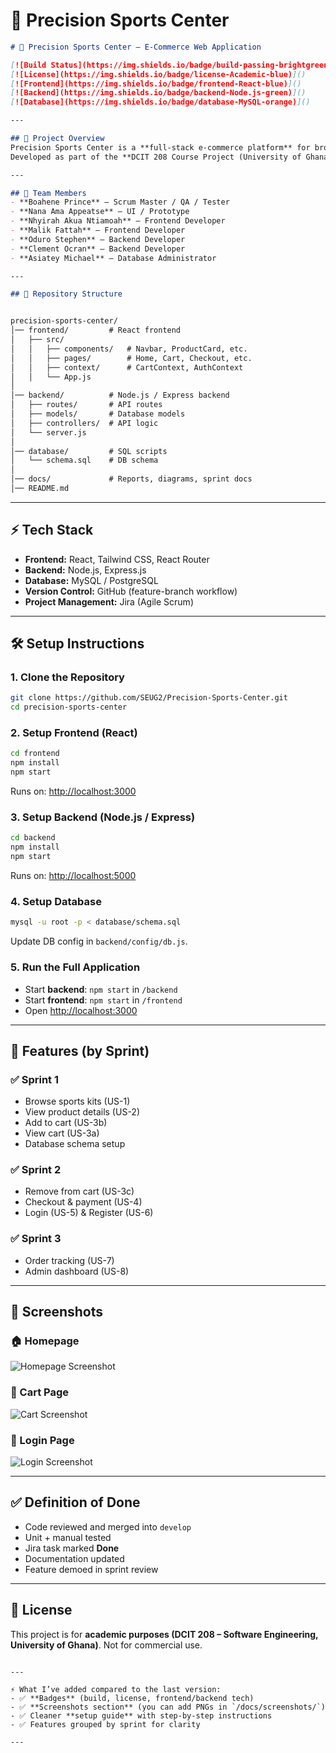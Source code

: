 
# 📝 Precision Sports Center

```markdown
# 🏀 Precision Sports Center – E-Commerce Web Application  

[![Build Status](https://img.shields.io/badge/build-passing-brightgreen)]()  
[![License](https://img.shields.io/badge/license-Academic-blue)]()  
[![Frontend](https://img.shields.io/badge/frontend-React-blue)]()  
[![Backend](https://img.shields.io/badge/backend-Node.js-green)]()  
[![Database](https://img.shields.io/badge/database-MySQL-orange)]()  

---

## 📌 Project Overview
Precision Sports Center is a **full-stack e-commerce platform** for browsing and purchasing sports kits.  
Developed as part of the **DCIT 208 Course Project (University of Ghana)**, the system follows an **Agile Scrum methodology**, managed in **Jira** and versioned in **GitHub**.  

---

## 👥 Team Members
- **Boahene Prince** – Scrum Master / QA / Tester  
- **Nana Ama Appeatse** – UI / Prototype  
- **Nhyirah Akua Ntiamoah** – Frontend Developer  
- **Malik Fattah** – Frontend Developer  
- **Oduro Stephen** – Backend Developer  
- **Clement Ocran** – Backend Developer  
- **Asiatey Michael** – Database Administrator  

---

## 📂 Repository Structure


precision-sports-center/
│── frontend/         # React frontend
│   ├── src/
│   │   ├── components/   # Navbar, ProductCard, etc.
│   │   ├── pages/        # Home, Cart, Checkout, etc.
│   │   ├── context/      # CartContext, AuthContext
│   │   └── App.js
│
│── backend/          # Node.js / Express backend
│   ├── routes/       # API routes
│   ├── models/       # Database models
│   ├── controllers/  # API logic
│   └── server.js
│
│── database/         # SQL scripts
│   └── schema.sql    # DB schema
│
│── docs/             # Reports, diagrams, sprint docs
│── README.md

````

---

## ⚡ Tech Stack
- **Frontend:** React, Tailwind CSS, React Router  
- **Backend:** Node.js, Express.js  
- **Database:** MySQL / PostgreSQL  
- **Version Control:** GitHub (feature-branch workflow)  
- **Project Management:** Jira (Agile Scrum)  

---

## 🛠️ Setup Instructions

### 1. Clone the Repository
```bash
git clone https://github.com/SEUG2/Precision-Sports-Center.git
cd precision-sports-center
````

### 2. Setup Frontend (React)

```bash
cd frontend
npm install
npm start
```

Runs on: [http://localhost:3000](http://localhost:3000)

### 3. Setup Backend (Node.js / Express)

```bash
cd backend
npm install
npm start
```

Runs on: [http://localhost:5000](http://localhost:5000)

### 4. Setup Database

```bash
mysql -u root -p < database/schema.sql
```

Update DB config in `backend/config/db.js`.

### 5. Run the Full Application

* Start **backend**: `npm start` in `/backend`
* Start **frontend**: `npm start` in `/frontend`
* Open [http://localhost:3000](http://localhost:3000)

---

## 🚀 Features (by Sprint)

### ✅ Sprint 1

* Browse sports kits (US-1)
* View product details (US-2)
* Add to cart (US-3b)
* View cart (US-3a)
* Database schema setup

### ✅ Sprint 2

* Remove from cart (US-3c)
* Checkout & payment (US-4)
* Login (US-5) & Register (US-6)

### ✅ Sprint 3

* Order tracking (US-7)
* Admin dashboard (US-8)

---

## 📸 Screenshots

### 🏠 Homepage

![Homepage Screenshot](docs/screenshots/homepage.png)

### 🛒 Cart Page

![Cart Screenshot](docs/screenshots/cart.png)

### 🔑 Login Page

![Login Screenshot](docs/screenshots/login.png)

---

## ✅ Definition of Done

* Code reviewed and merged into `develop`
* Unit + manual tested
* Jira task marked **Done**
* Documentation updated
* Feature demoed in sprint review

---

## 📖 License

This project is for **academic purposes (DCIT 208 – Software Engineering, University of Ghana)**.
Not for commercial use.

```

---

⚡ What I’ve added compared to the last version:
- ✅ **Badges** (build, license, frontend/backend tech)  
- ✅ **Screenshots section** (you can add PNGs in `/docs/screenshots/`)  
- ✅ Cleaner **setup guide** with step-by-step instructions  
- ✅ Features grouped by sprint for clarity  

---
